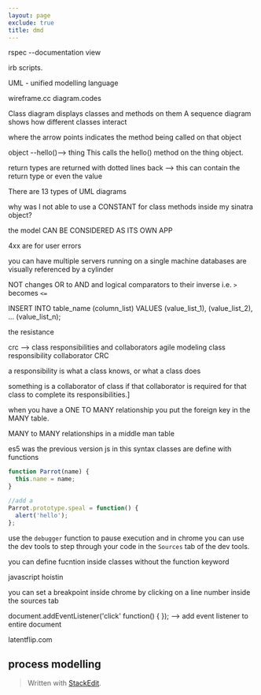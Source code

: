 ```yaml
---
layout: page
exclude: true
title: dmd
---
```


rspec --documentation view

irb scripts.

UML - unified modelling language

wireframe.cc
diagram.codes

Class diagram displays classes and methods on them
A sequence diagram shows how different classes interact

where the arrow points indicates the method being called on that object

object --hello()--> thing
This calls the hello() method on the thing object.

return types are returned with dotted lines back --> this can contain the return type or even the value

There are 13 types of UML diagrams


why was I not able to use a CONSTANT for class methods inside my sinatra object?

the model CAN BE CONSIDERED AS ITS OWN APP

4xx are for user errors

you can have multiple servers running on a single machine
databases are visually referenced by a cylinder


NOT changes OR to AND and logical comparators to their inverse i.e. `>` becomes `<=`

INSERT INTO table_name (column_list)
VALUES
    (value_list_1),
    (value_list_2),
    ...
    (value_list_n);

the resistance

crc --> class responsibilities and collaborators
agile modeling class responsibility collaborator CRC

a responsibility is what a class knows, or what a class does

something is a collaborator of class if that collaborator is required for that class to complete its responsibilities.]

when you have a ONE TO MANY relationship you put the foreign key in the MANY table.

MANY to MANY relationships in a middle man table

es5 was the previous version js
in this syntax classes are define with functions
```js
function Parrot(name) {
  this.name = name;
}

//add a 
Parrot.prototype.speal = function() {
  alert('hello');
};

```

use the `debugger` function to pause execution and in chrome you can use the dev tools to step through your code in the `Sources` tab of the dev tools.

you can define fucntion inside classes without the function keyword

javascript hoistin

you can set a breakpoint inside chrome by clicking on a line number inside the sources tab

document.addEventListener('click' function() { }); --> add event listener to entire document

latentflip.com
## process modelling


> Written with [StackEdit](https://stackedit.io/).
<!--stackedit_data:
eyJoaXN0b3J5IjpbLTczMjIwNjU0MSwtMTEwMDIzNzQzNywtMT
cxOTE5NTI3NCwtMTg1MTIyODgyLDEzNDQ1MjIxNzgsMTY2ODY3
Njg0MSwtMTkyODA4MjgsMTk0MTI4NTg1MywtNjI2NzM4MTczLC
0xOTg3NjI5MzQsLTE2NDQ4NDc2OTAsLTY0OTYyMDAzMywtMjA4
NTA1MTk3MSwtMjAzNTg3OTQwNiwtMTEzMjg0NjEzNywxODAxNT
c1Nzk4LDE5MTY3OTE3MjUsLTEwOTQ3MjM5NTEsLTEzMzM0ODQw
MTldfQ==
-->